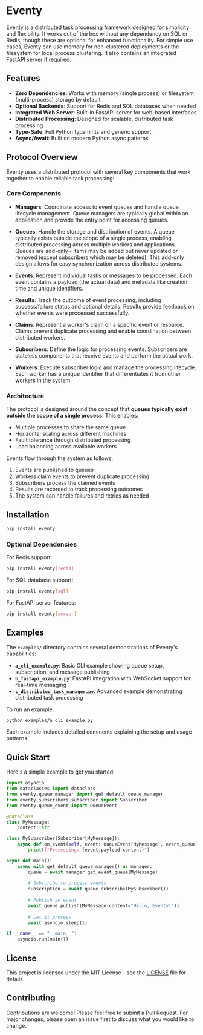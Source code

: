 # Eventy

Eventy is a distributed task processing framework designed for simplicity and flexibility. It works out of the box without any dependency on SQL or Redis, though these are optional for enhanced functionality. For simple use cases, Eventy can use memory for non-clustered deployments or the filesystem for local process clustering. It also contains an integrated FastAPI server if required.

## Features

- **Zero Dependencies**: Works with memory (single process) or filesystem (multi-process) storage by default
- **Optional Backends**: Support for Redis and SQL databases when needed
- **Integrated Web Server**: Built-in FastAPI server for web-based interfaces
- **Distributed Processing**: Designed for scalable, distributed task processing
- **Type-Safe**: Full Python type hints and generic support
- **Async/Await**: Built on modern Python async patterns

## Protocol Overview

Eventy uses a distributed protocol with several key components that work together to enable reliable task processing:

### Core Components

- **Managers**: Coordinate access to event queues and handle queue lifecycle management. Queue managers are typically global within an application and provide the entry point for accessing queues.

- **Queues**: Handle the storage and distribution of events. A queue typically exists outside the scope of a single process, enabling distributed processing across multiple workers and applications. Queues are add-only - items may be added but never updated or removed (except subscribers which may be deleted). This add-only design allows for easy synchronization across distributed systems.

- **Events**: Represent individual tasks or messages to be processed. Each event contains a payload (the actual data) and metadata like creation time and unique identifiers.

- **Results**: Track the outcome of event processing, including success/failure status and optional details. Results provide feedback on whether events were processed successfully.

- **Claims**: Represent a worker's claim on a specific event or resource. Claims prevent duplicate processing and enable coordination between distributed workers.

- **Subscribers**: Define the logic for processing events. Subscribers are stateless components that receive events and perform the actual work.

- **Workers**: Execute subscriber logic and manage the processing lifecycle. Each worker has a unique identifier that differentiates it from other workers in the system.

### Architecture

The protocol is designed around the concept that **queues typically exist outside the scope of a single process**. This enables:

- Multiple processes to share the same queue
- Horizontal scaling across different machines
- Fault tolerance through distributed processing
- Load balancing across available workers

Events flow through the system as follows:
1. Events are published to queues
2. Workers claim events to prevent duplicate processing
3. Subscribers process the claimed events
4. Results are recorded to track processing outcomes
5. The system can handle failures and retries as needed

## Installation

```bash
pip install eventy
```

### Optional Dependencies

For Redis support:
```bash
pip install eventy[redis]
```

For SQL database support:
```bash
pip install eventy[sql]
```

For FastAPI server features:
```bash
pip install eventy[server]
```

## Examples

The `examples/` directory contains several demonstrations of Eventy's capabilities:

- **`a_cli_example.py`**: Basic CLI example showing queue setup, subscription, and message publishing
- **`b_fastapi_example.py`**: FastAPI integration with WebSocket support for real-time messaging
- **`c_distributed_task_manager.py`**: Advanced example demonstrating distributed task processing

To run an example:

```bash
python examples/a_cli_example.py
```

Each example includes detailed comments explaining the setup and usage patterns.

## Quick Start

Here's a simple example to get you started:

```python
import asyncio
from dataclasses import dataclass
from eventy.queue_manager import get_default_queue_manager
from eventy.subscribers.subscriber import Subscriber
from eventy.queue_event import QueueEvent

@dataclass
class MyMessage:
    content: str

class MySubscriber(Subscriber[MyMessage]):
    async def on_event(self, event: QueueEvent[MyMessage], event_queue):
        print(f"Processing: {event.payload.content}")

async def main():
    async with get_default_queue_manager() as manager:
        queue = await manager.get_event_queue(MyMessage)
        
        # Subscribe to process events
        subscription = await queue.subscribe(MySubscriber())
        
        # Publish an event
        await queue.publish(MyMessage(content="Hello, Eventy!"))
        
        # Let it process
        await asyncio.sleep(1)

if __name__ == "__main__":
    asyncio.run(main())
```

## License

This project is licensed under the MIT License - see the [LICENSE](LICENSE) file for details.

## Contributing

Contributions are welcome! Please feel free to submit a Pull Request. For major changes, please open an issue first to discuss what you would like to change.
